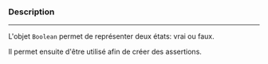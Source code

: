 ### Description
---
L'objet `Boolean` permet de représenter deux états: vrai ou faux.

Il permet ensuite d'être utilisé afin de créer des assertions.